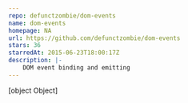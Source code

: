 ```yaml
---
repo: defunctzombie/dom-events
name: dom-events
homepage: NA
url: https://github.com/defunctzombie/dom-events
stars: 36
starredAt: 2015-06-23T18:00:17Z
description: |-
    DOM event binding and emitting
---
```


[object Object]
